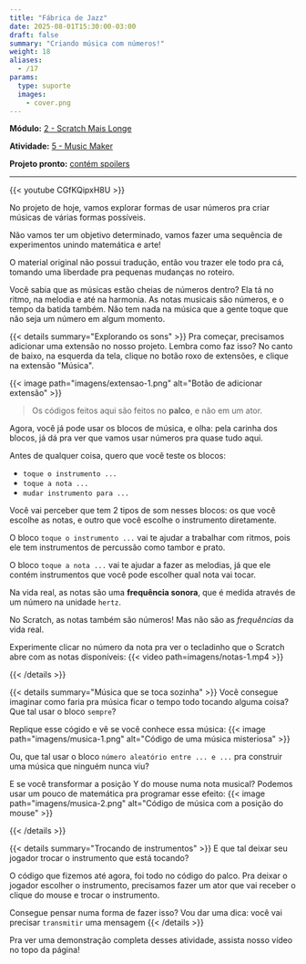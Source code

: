 ```yaml
---
title: "Fábrica de Jazz"
date: 2025-08-01T15:30:00-03:00
draft: false
summary: "Criando música com números!"
weight: 18
aliases:
  - /17
params:
  type: suporte
  images:
    - cover.png
---
```


**Módulo:** [2 - Scratch Mais Longe](https://projects.raspberrypi.org/en/pathways/further-scratch)

**Atividade:** [5 - Music Maker](https://projects.raspberrypi.org/en/projects/music-maker/)

**Projeto pronto:** [contém spoilers](https://scratch.mit.edu/projects/1203635438/)

---

{{< youtube CGfKQipxH8U >}}

No projeto de hoje, vamos explorar formas de usar números pra criar músicas de várias formas possíveis.

Não vamos ter um objetivo determinado, vamos fazer uma sequência de experimentos unindo matemática e arte!

O material original não possui tradução, então vou trazer ele todo pra cá, tomando uma liberdade pra pequenas mudanças no roteiro.

Você sabia que as músicas estão cheias de números dentro? Ela tá no ritmo, na melodia e até na harmonia. As notas musicais são números, e o tempo da batida também. Não tem nada na música que a gente toque que não seja um número em algum momento.

{{< details summary="Explorando os sons" >}}
Pra começar, precisamos adicionar uma extensão no nosso projeto. Lembra como faz isso? No canto de baixo, na esquerda da tela, clique no botão roxo de extensões, e clique na extensão "Música".

{{< image path="imagens/extensao-1.png" alt="Botão de adicionar extensão" >}}

> Os códigos feitos aqui são feitos no **palco**, e não em um ator.

Agora, você já pode usar os blocos de música, e olha: pela carinha dos blocos, já dá pra ver que vamos usar números pra quase tudo aqui.

Antes de qualquer coisa, quero que você teste os blocos:

- `toque o instrumento ...`
- `toque a nota ...`
- `mudar instrumento para ...`

Você vai perceber que tem 2 tipos de som nesses blocos: os que você escolhe as notas, e outro que você escolhe o instrumento diretamente.

O bloco `toque o instrumento ...` vai te ajudar a trabalhar com ritmos, pois ele tem instrumentos de percussão como tambor e prato.

O bloco `toque a nota ...` vai te ajudar a fazer as melodias, já que ele contém instrumentos que você pode escolher qual nota vai tocar.

Na vida real, as notas são uma **frequência sonora**, que é medida através de um número na unidade `hertz`.

No Scratch, as notas também são números! Mas não são as _frequências_ da vida real.

Experimente clicar no número da nota pra ver o tecladinho que o Scratch abre com as notas disponíveis:
{{< video path=imagens/notas-1.mp4 >}}

{{< /details >}}

{{< details summary="Música que se toca sozinha" >}}
Você consegue imaginar como faria pra música ficar o tempo todo tocando alguma coisa? Que tal usar o bloco `sempre`?

Replique esse cógido e vê se você conhece essa música:
{{< image path="imagens/musica-1.png" alt="Código de uma música misteriosa" >}}

Ou, que tal usar o bloco `número aleatório entre ... e ...` pra construir uma música que ninguém nunca viu?

E se você transformar a posição Y do mouse numa nota musical? Podemos usar um pouco de matemática pra programar esse efeito:
{{< image path="imagens/musica-2.png" alt="Código de música com a posição do mouse" >}}

{{< /details >}}

{{< details summary="Trocando de instrumentos" >}}
E que tal deixar seu jogador trocar o instrumento que está tocando?

O código que fizemos até agora, foi todo no código do palco. Pra deixar o jogador escolher o instrumento, precisamos fazer um ator que vai receber o clique do mouse e trocar o instrumento.

Consegue pensar numa forma de fazer isso? Vou dar uma dica: você vai precisar `transmitir` uma mensagem
{{< /details >}}

Pra ver uma demonstração completa desses atividade, assista nosso vídeo no topo da página!
